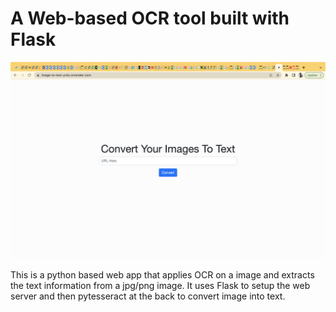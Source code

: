 # A Web-based OCR tool built with Flask

<img src="Screenshot 2022-12-26 at 4.52.14 PM.png">

This is a python based web app that applies OCR on a image and extracts the text information from a jpg/png image. It uses Flask to setup the web server and then pytesseract at the back to convert image into text.

